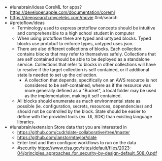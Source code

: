 - #lunabrain/ideas CoreML for apps? https://developer.apple.com/documentation/coreml
- https://deepsearch.mycelebs.com/movie #ml/search
- #protoflow/ideas
	- Terminology used to express protoflow concepts should be intuitive and comprehensible to a high school student in computer
	- When using protoflow there are typed and untyped blocks. Typed blocks use protobuf to enforce types, untyped uses json.
	- There are also different collections of blocks. Each collection contains blocks that may refer to themselves safely. Collections that are self contained should be able to be deployed as a standalone service. Collections that refer to blocks in other collections will have to resolve if the target collection is self contained, or if additional state is needed to set up the collection.
		- A collection that depends, specifically on an AWS resource is not considered to be self-contained, where as if the resource was more generally defined as a "Bucket", a local folder may be used as the implementation, making it self contained.
	- All blocks should enumerate as much environmental state as possible (ie. configuration, secrets, resources, dependencies) and should not be controlled by the block. State should be easier to define with the provided tools (ex. UI, SDK) than existing language libraries.
- #lunabrain/extension Store data that you are interested in
	- https://github.com/cudr/slate-collaborative/tree/master
	- https://github.com/ianstormtaylor/slate
	- Enter text and then configure workflows to run on the data
	- #security https://www.cisa.gov/sites/default/files/2023-04/principles_approaches_for_security-by-design-default_508_0.pdf